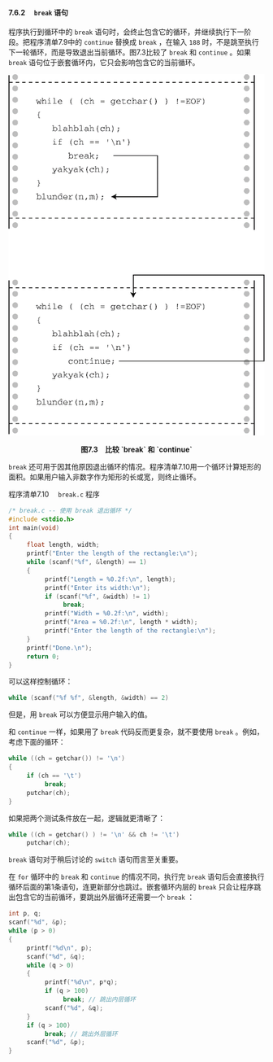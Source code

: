 #### 7.6.2　 `break` 语句

程序执行到循环中的 `break` 语句时，会终止包含它的循环，并继续执行下一阶段。把程序清单7.9中的 `continue` 替换成 `break` ，在输入 `188` 时，不是跳至执行下一轮循环，而是导致退出当前循环。图7.3比较了 `break` 和 `continue` 。如果 `break` 语句位于嵌套循环内，它只会影响包含它的当前循环。

![48.png](../images/48.png)
<center class="my_markdown"><b class="my_markdown">图7.3　比较 `break` 和 `continue`</b></center>

`break` 还可用于因其他原因退出循环的情况。程序清单7.10用一个循环计算矩形的面积。如果用户输入非数字作为矩形的长或宽，则终止循环。

程序清单7.10　 `break.c` 程序

```c
/* break.c -- 使用 break 退出循环 */
#include <stdio.h>
int main(void)
{
     float length, width;
     printf("Enter the length of the rectangle:\n");
     while (scanf("%f", &length) == 1)
     {
          printf("Length = %0.2f:\n", length);
          printf("Enter its width:\n");
          if (scanf("%f", &width) != 1)
               break;
          printf("Width = %0.2f:\n", width);
          printf("Area = %0.2f:\n", length * width);
          printf("Enter the length of the rectangle:\n");
     }
     printf("Done.\n");
     return 0;
}
```

可以这样控制循环：

```c
while (scanf("%f %f", &length, &width) == 2)
```

但是，用 `break` 可以方便显示用户输入的值。

和 `continue` 一样，如果用了 `break` 代码反而更复杂，就不要使用 `break` 。例如，考虑下面的循环：

```c
while ((ch = getchar()) != '\n')
{
     if (ch == '\t')
          break;
     putchar(ch);
}
```

如果把两个测试条件放在一起，逻辑就更清晰了：

```c
while ((ch = getchar() ) != '\n' && ch != '\t')
     putchar(ch);
```

`break` 语句对于稍后讨论的 `switch` 语句而言至关重要。

在 `for` 循环中的 `break` 和 `continue` 的情况不同，执行完 `break` 语句后会直接执行循环后面的第1条语句，连更新部分也跳过。嵌套循环内层的 `break` 只会让程序跳出包含它的当前循环，要跳出外层循环还需要一个 `break` ：

```c
int p, q;
scanf("%d", &p);
while (p > 0)
{
     printf("%d\n", p);
     scanf("%d", &q);
     while (q > 0)
     {
          printf("%d\n", p*q);
          if (q > 100)
               break; // 跳出内层循环
          scanf("%d", &q);
     }
     if (q > 100)
          break; // 跳出外层循环
     scanf("%d", &p);
}
```

